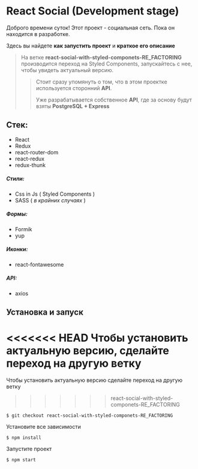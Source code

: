 # React Social (Development stage)
Доброго времени суток! Этот проект - социальная сеть. Пока он находится в разработке.

Здесь вы найдете **как запустить проект** и **краткое его описание**
> На ветке **react-social-with-styled-componets-RE_FACTORING** производится переход на Styled Components, запускайтесь с нее, чтобы увидеть актуальный версию.
>>Стоит сразу упомянуть о том, что в  этом проектке используется сторонний **API**.
>>
>> Уже разрабатывается собственное **API**, где за основу будут взяты **PostgreSQL + Express**

## Cтек:
- React
- Redux
- react-router-dom
- react-redux
- redux-thunk
##### Стили: 
- Css in Js ( Styled Components )
- SASS ( *в крайних случаях* )
##### Формы:
- Formik
- yup
##### Иконки:
- react-fontawesome
##### API:
- axios


## Установка  и запуск
<<<<<<< HEAD
Чтобы установить актуальную версию, сделайте переход на другую ветку
=======
Чтобы установить актуальную версию сделайте переход на другую ветку
>>>>>>> react-social-with-styled-componets-RE_FACTORING

`$ git checkout react-social-with-styled-componets-RE_FACTORING`

Установите все зависимости

`$ npm install`

Запустите проект 

`$ npm start`